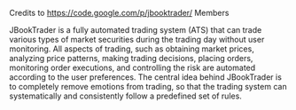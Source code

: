 Credits to 
https://code.google.com/p/jbooktrader/ Members

JBookTrader is a fully automated trading system (ATS) that can trade various types of market securities during the trading day without user monitoring. All aspects of trading, such as obtaining market prices, analyzing price patterns, making trading decisions, placing orders, monitoring order executions, and controlling the risk are automated according to the user preferences. The central idea behind JBookTrader is to completely remove emotions from trading, so that the trading system can systematically and consistently follow a predefined set of rules. 
